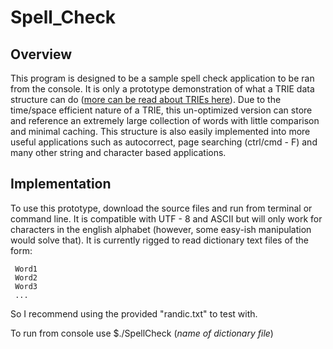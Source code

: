 # Spell_Check
## Overview
This program is designed to be a sample spell check application to be ran from the console. It is only a prototype demonstration of what a TRIE data structure can do ([more can be read about TRIEs here](https://en.wikipedia.org/wiki/Trie)). Due to the time/space efficient nature of a TRIE, this un-optimized version can store and reference an extremely large collection of words with little comparison and minimal caching. This structure is also easily implemented into more useful applications such as autocorrect, page searching (ctrl/cmd - F) and many other string and character based applications.

## Implementation
To use this prototype, download the source files and run from terminal or command line. It is compatible with UTF - 8 and ASCII but will only work for characters in the english alphabet (however, some easy-ish manipulation would solve that). It is currently rigged to read dictionary text files of the form:

```
 Word1
 Word2
 Word3
 ...
```

So I recommend using the provided "randic.txt" to test with. 

To run from console use $./SpellCheck (*name of dictionary file*)
